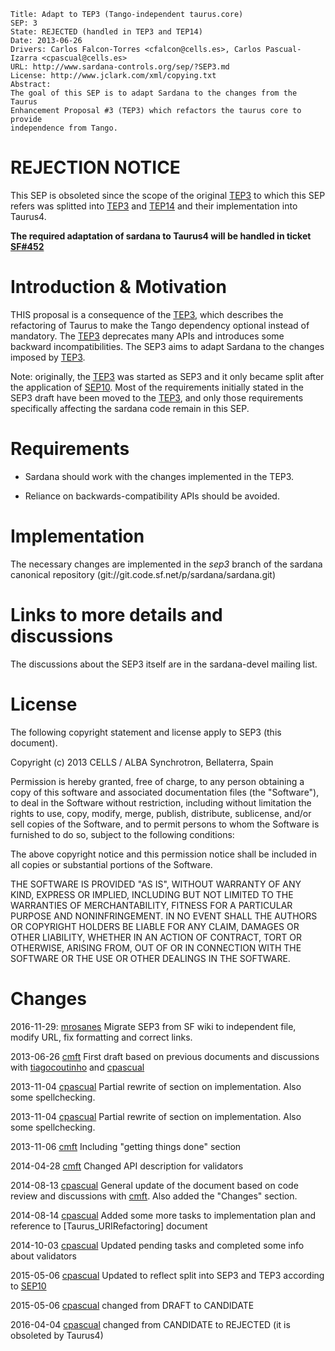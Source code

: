 	Title: Adapt to TEP3 (Tango-independent taurus.core)
	SEP: 3
	State: REJECTED (handled in TEP3 and TEP14)
	Date: 2013-06-26
	Drivers: Carlos Falcon-Torres <cfalcon@cells.es>, Carlos Pascual-Izarra <cpascual@cells.es>
	URL: http://www.sardana-controls.org/sep/?SEP3.md
	License: http://www.jclark.com/xml/copying.txt
	Abstract:
	The goal of this SEP is to adapt Sardana to the changes from the Taurus 
	Enhancement Proposal #3 (TEP3) which refactors the taurus core to provide 
	independence from Tango. 



REJECTION NOTICE
=================

This SEP is obsoleted since the scope of the original [TEP3][] to which this SEP refers was splitted into [TEP3][] and [TEP14][] and their implementation into Taurus4.

**The required adaptation of sardana to Taurus4 will be handled in ticket [SF#452][]**

Introduction & Motivation
=========================

THIS proposal is a consequence of the [TEP3][], which 
describes the refactoring of Taurus to make the Tango dependency optional 
instead of mandatory. The [TEP3][] deprecates many APIs and introduces some 
backward incompatibilities. The SEP3 aims to adapt Sardana to the changes 
imposed by [TEP3][].

Note: originally, the [TEP3][] was started as SEP3 and it only became split 
after the application of [SEP10][]. Most of the requirements initially 
stated in the SEP3 draft have been moved to the [TEP3][], and only those 
requirements specifically affecting the sardana code remain in this SEP.

Requirements
==================

* Sardana should work with the changes implemented in the TEP3.

* Reliance on backwards-compatibility APIs should be avoided.

Implementation
==============

The necessary changes are implemented in the *sep3* branch of the sardana 
canonical repository (git://git.code.sf.net/p/sardana/sardana.git)

Links to more details and discussions
======================================

The discussions about the SEP3 itself are in the sardana-devel mailing list.

License
=======

The following copyright statement and license apply to SEP3 (this
document).

Copyright (c) 2013 CELLS / ALBA Synchrotron, Bellaterra, Spain

Permission is hereby granted, free of charge, to any person obtaining
a copy of this software and associated documentation files (the
"Software"), to deal in the Software without restriction, including
without limitation the rights to use, copy, modify, merge, publish,
distribute, sublicense, and/or sell copies of the Software, and to
permit persons to whom the Software is furnished to do so, subject to
the following conditions:

The above copyright notice and this permission notice shall be included
in all copies or substantial portions of the Software.

THE SOFTWARE IS PROVIDED "AS IS", WITHOUT WARRANTY OF ANY KIND,
EXPRESS OR IMPLIED, INCLUDING BUT NOT LIMITED TO THE WARRANTIES OF
MERCHANTABILITY, FITNESS FOR A PARTICULAR PURPOSE AND NONINFRINGEMENT.
IN NO EVENT SHALL THE AUTHORS OR COPYRIGHT HOLDERS BE LIABLE FOR ANY
CLAIM, DAMAGES OR OTHER LIABILITY, WHETHER IN AN ACTION OF CONTRACT,
TORT OR OTHERWISE, ARISING FROM, OUT OF OR IN CONNECTION WITH THE
SOFTWARE OR THE USE OR OTHER DEALINGS IN THE SOFTWARE.

Changes
========
2016-11-29: 
[mrosanes](https://github.com/sagiss) Migrate SEP3 from SF wiki to independent file, modify URL, fix formatting and correct links.

2013-06-26
[cmft](https://sourceforge.net/u/cmft/) First draft based on previous 
documents and discussions with [tiagocoutinho](https://sf.net/u/tiagocoutinho/) 
and [cpascual](https://sf.net/u/cpascual/)

2013-11-04
[cpascual](https://sf.net/u/cpascual/) Partial rewrite of section on 
implementation. Also some spellchecking.

2013-11-04
[cpascual](https://sf.net/u/cpascual/) Partial rewrite of section on 
implementation. Also some spellchecking.

2013-11-06
[cmft](https://sf.net/u/cmft/) Including  "getting things done" section

2014-04-28
[cmft](https://sf.net/u/cmft/) Changed API description for validators

2014-08-13
[cpascual](https://sf.net/u/cpascual/) General update of the document 
based on code review and discussions with [cmft](https://sf.net/u/cmft/). 
Also added the "Changes" section.

2014-08-14
[cpascual](https://sf.net/u/cpascual/) Added some more tasks to 
implementation plan and reference to [Taurus_URIRefactoring] document

2014-10-03
[cpascual](https://sf.net/u/cpascual/) Updated pending tasks and completed 
some info about validators

2015-05-06
[cpascual](https://sf.net/u/cpascual/) Updated to reflect split into SEP3 
and TEP3 according to [SEP10][]

2015-05-06
[cpascual](https://sf.net/u/cpascual/) changed from DRAFT to CANDIDATE

2016-04-04
[cpascual](https://sf.net/u/cpascual/) changed from CANDIDATE to REJECTED (it is obsoleted by Taurus4)




[TEP3]: http://www.taurus-scada.org/tep/?TEP3.md
[TEP14]: http://www.taurus-scada.org/tep/?TEP14.md
[SF#452]: https://github.com/sardana-org/sardana/issues/297
[SEP10]: http://www.sardana-controls.org/sep/?SEP10.md
